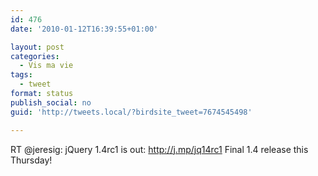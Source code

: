 ```yaml
---
id: 476
date: '2010-01-12T16:39:55+01:00'

layout: post
categories:
  - Vis ma vie
tags:
  - tweet
format: status
publish_social: no
guid: 'http://tweets.local/?birdsite_tweet=7674545498'

---
```


RT @jeresig: jQuery 1.4rc1 is out: http://j.mp/jq14rc1 Final 1.4 release this Thursday!